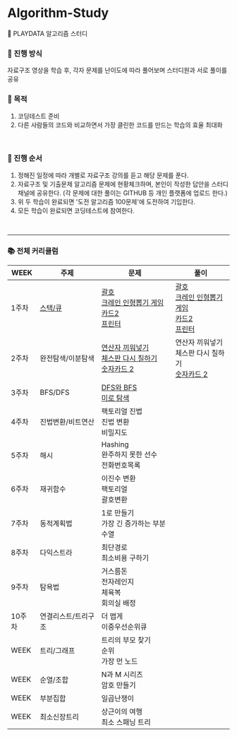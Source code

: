 # Algorithm-Study
🚀 PLAYDATA 알고리즘 스터디


### :closed_book: 진행 방식
자료구조 영상을 학습 후, 각자 문제를 난이도에 따라 풀어보며 스터디원과 서로 풀이를 공유
<br>

### :green_book: 목적
1. 코딩테스트 준비
2. 다른 사람들의 코드와 비교하면서 가장 클린한 코드를 만드는 학습의 효율 최대화
<br>

### :blue_book: 진행 순서
1. 정해진 일정에 따라 개별로 자료구조 강의를 듣고 해당 문제를 푼다.
2. 자료구조 및 기출문제 알고리즘 문제에 현황체크하며, 본인이 작성한 답안을 스터디채널에 공유한다. 
(각 문제에 대한 풀이는 GITHUB 등 개인 플랫폼에 업로드 한다.)
3. 위 두 학습이 완료되면 '도전 알고리즘 100문제'에 도전하여 기입한다.
4. 모든 학습이 완료되면 코딩테스트에 참여한다.
<br>
<hr>


### :books: 전체 커리큘럼
|WEEK|주제|문제|풀이|
|------|---|---|---|
|1주차|[스택/큐](https://hello-vvorld.tistory.com/7)|[괄호](https://www.acmicpc.net/problem/9012)<br>[크레인 인형뽑기 게임](https://school.programmers.co.kr/learn/courses/30/lessons/64061)<br>[카드2](https://www.acmicpc.net/problem/2164)<br>[프린터](https://school.programmers.co.kr/learn/courses/30/lessons/42587)|[괄호](https://github.com/Kimeunseong/Algorithm-Study/blob/main/week01/%EA%B4%84%ED%98%B8.py)<br>[크레인 인형뽑기 게임](https://github.com/Kimeunseong/Algorithm-Study/blob/main/week01/%ED%81%AC%EB%A0%88%EC%9D%B8%20%EC%9D%B8%ED%98%95%EB%BD%91%EA%B8%B0%20%EA%B2%8C%EC%9E%84.py)<br>[카드2](https://github.com/Kimeunseong/Algorithm-Study/blob/main/week01/%EC%B9%B4%EB%93%9C2.py)<br>[프린터](https://github.com/Kimeunseong/Algorithm-Study/blob/main/week01/%ED%94%84%EB%A6%B0%ED%84%B0.py)|
|2주차|완전탐색/이분탐색|[연산자 끼워넣기](https://www.acmicpc.net/problem/14888)<br>[체스판 다시 칠하기](https://www.acmicpc.net/problem/1018)<br>[숫자카드 2](https://www.acmicpc.net/problem/10816)|연산자 끼워넣기<br>체스판 다시 칠하기<br>[숫자카드 2](https://github.com/Kimeunseong/Algorithm-Study/blob/main/week02/%EC%88%AB%EC%9E%90%20%EC%B9%B4%EB%93%9C2.py)|
|3주차|BFS/DFS|[DFS와 BFS](https://www.acmicpc.net/problem/1260)<br>[미로 탐색](https://www.acmicpc.net/problem/2178)||
|4주차|진법변환/비트연산|팩토리얼 진법<br>진법 변환<br>비밀지도||
|5주차|해시|Hashing<br>완주하지 못한 선수<br>전화번호목록||
|6주차|재귀함수|이진수 변환<br>팩토리얼<br>괄호변환||
|7주차|동적계획법|1로 만들기<br>가장 긴 증가하는 부분수열||
|8주차|다익스트라|최단경로<br>최소비용 구하기||
|9주차|탐욕법|거스름돈<br>전자레인지<br>체육복<br>회의실 배정||
|10주차|연결리스트/트리구조|더 맵게<br>이중우선순위큐||
|WEEK|트리/그래프|트리의 부모 찾기<br>순위<br>가장 먼 노드||
|WEEK|순열/조합|N과 M 시리즈<br>암호 만들기||
|WEEK|부분집합|일곱난쟁이||
|WEEK|최소신장트리|상근이의 여행<br>최소 스패닝 트리||
